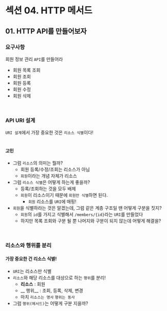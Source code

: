 # 섹션 04. HTTP 메서드
## 01. HTTP API를 만들어보자
### 요구사항 
회원 정보 관리 `API`를 만들어라
- 회원 목록 조회
- 회원 조회
- 회원 등록
- 회원 수정
- 회원 삭제  
<br/>

### API URI 설계
`URI 설계`에서 가장 중요한 것은 `리소스 식별`이다!  
<br/>

#### 고민 
- 그럼 `리소스`의 의미는 뭘까?
	- 회원 등록/수정/조회는 리소스가 아님
	- `회원`이라는 개념 자체가 리소스
- 그럼 `리소스 식별`은 어떻게 하는게 좋을까?
	- 등록/조회하는 것을 모두 배제
	- `회원`이 리소스이기 때문에 `회원만 식별`하면 된다.
		- `회원` 리소스를 `URI`에 매핑!
- `회원`을 식별하라는 것은 알겠는데, 그럼 같은 계층 구조일 땐 어떻게 구분을 짓지?
	- `회원`의 `id`를 가지고 식별해서 `/members/{id}`라는 `URI`를 만들었다
	- 하지만 목록 조회와 구분 될 뿐 나머지와 구분이 되지 않는데 어떻게 해결을?  
<br/>

### 리소스와 행위를 분리
#### 가장 중요한 건 리소스 식별!
- `URI`는 리소스만 식별
- `리소스`와 해당 리소스를 대상으로 하는 `행위`를 분리!
	- __리소스__ : 회원
	- __ 행위__ : 조회, 등록, 삭제, 변경
	- 마치 `리소스는 명사` `행위는 동사`
- 그럼 `행위(메서드)`는 어떻게 구분 지을까?